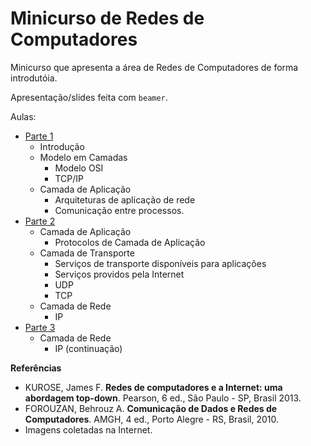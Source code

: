 # Minicurso de Redes de Computadores

Minicurso que apresenta a área de Redes de Computadores de forma introdutóia.

Apresentação/slides feita com `beamer`.

Aulas:

- [Parte 1](Parte01/Minicurso_Redes.pdf)
  - Introdução
  - Modelo em Camadas
    - Modelo OSI
    - TCP/IP
  - Camada de Aplicação
    - Arquiteturas de aplicação de rede
    - Comunicação entre processos.
- [Parte 2](Parte02/Minicurso_Redes_2.pdf)
  - Camada de Aplicação
    - Protocolos de Camada de Aplicação
  - Camada de Transporte
    - Serviços de transporte disponíveis para aplicações
    - Serviços providos pela Internet
    - UDP
    - TCP
  - Camada de Rede
    - IP
- [Parte 3](Parte03/Minicurso_Redes_3.pdf)
  - Camada de Rede
    - IP (continuação)



**Referências**

- KUROSE, James F. **Redes de computadores e a Internet: uma abordagem top-down**. Pearson, 6 ed., São Paulo - SP, Brasil 2013.
- FOROUZAN, Behrouz A. **Comunicação de Dados e Redes de Computadores**. AMGH, 4 ed., Porto Alegre - RS, Brasil, 2010.
- Imagens coletadas na Internet.